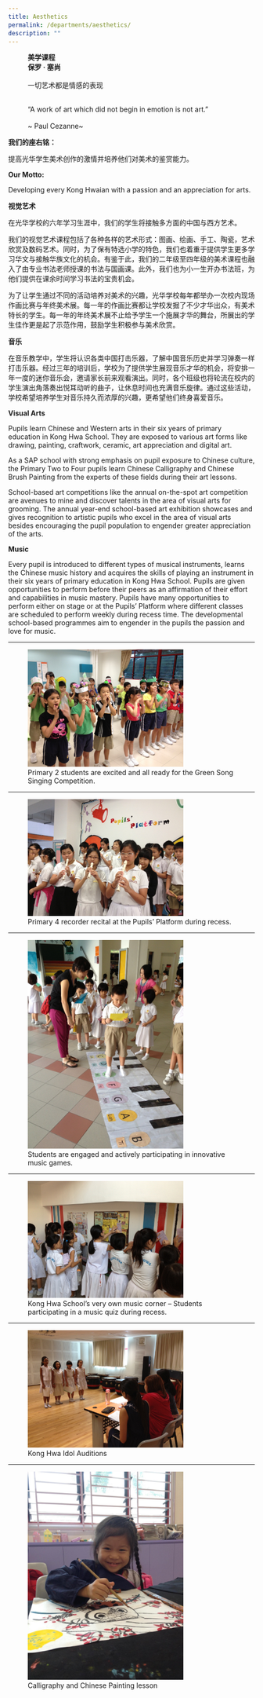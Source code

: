 ```yaml
---
title: Aesthetics
permalink: /departments/aesthetics/
description: ""
---
```

<figure><b>美学课程<br>
	保罗 · 塞尚</b><br><br>
一切艺术都是情感的表现<br><Br>

“A work of art which did not begin in emotion is not art.” 
<br><br>
	~ Paul Cezanne~</figure>
	
**我们的座右铭：**  

提高光华学生美术创作的激情并培养他们对美术的鉴赏能力。  

**Our Motto:**  

Developing every Kong Hwaian with a passion and an appreciation for arts.  
  

  

**视觉艺术**

在光华学校的六年学习生涯中，我们的学生将接触多方面的中国与西方艺术。  
  
我们的视觉艺术课程包括了各种各样的艺术形式：图画、绘画、手工、陶瓷，艺术欣赏及数码艺术。同时，为了保有特选小学的特色，我们也着重于提供学生更多学习华文与接触华族文化的机会。有鉴于此，我们的二年级至四年级的美术课程也融入了由专业书法老师授课的书法与国画课。此外，我们也为小一生开办书法班，为他们提供在课余时间学习书法的宝贵机会。  
  
为了让学生通过不同的活动培养对美术的兴趣，光华学校每年都举办一次校内现场作画比赛与年终美术展。每一年的作画比赛都让学校发掘了不少才华出众，有美术特长的学生。每一年的年终美术展不止给予学生一个施展才华的舞台，所展出的学生佳作更是起了示范作用，鼓励学生积极参与美术欣赏。  

  

  
**音乐**  

在音乐教学中，学生将认识各类中国打击乐器，了解中国音乐历史并学习弹奏一样打击乐器。经过三年的培训后，学校为了提供学生展现音乐才华的机会，将安排一年一度的迷你音乐会，邀请家长前来观看演出。同时，各个班级也将轮流在校内的学生演出角落奏出悦耳动听的曲子，让休息时间也充满音乐旋律。通过这些活动，学校希望培养学生对音乐持久而浓厚的兴趣，更希望他们终身喜爱音乐。  
  
**Visual Arts** 

Pupils learn Chinese and Western arts in their six years of primary education in Kong Hwa School. They are exposed to various art forms like drawing, painting, craftwork, ceramic, art appreciation and digital art.  
  
As a SAP school with strong emphasis on pupil exposure to Chinese culture, the Primary Two to Four pupils learn Chinese Calligraphy and Chinese Brush Painting from the experts of these fields during their art lessons.  
  
School-based art competitions like the annual on-the-spot art competition are avenues to mine and discover talents in the area of visual arts for grooming. The annual year-end school-based art exhibition showcases and gives recognition to artistic pupils who excel in the area of visual arts besides encouraging the pupil population to engender greater appreciation of the arts.  
  
  
**Music**  

Every pupil is introduced to different types of musical instruments, learns the Chinese music history and acquires the skills of playing an instrument in their six years of primary education in Kong Hwa School. Pupils are given opportunities to perform before their peers as an affirmation of their effort and capabilities in music mastery. Pupils have many opportunities to perform either on stage or at the Pupils’ Platform where different classes are scheduled to perform weekly during recess time. The developmental school-based programmes aim to engender in the pupils the passion and love for music.

* * *
<figure><img src="/images/aes1.png" style="width:75%"><figcaption> Primary 2 students are excited and all ready for the Green Song Singing Competition.</figcaption></figure> 

* * *
<figure><img src="/images/aes2.png" style="width:75%"><figcaption> Primary 4 recorder recital at the Pupils’ Platform during recess.</figcaption></figure> 

* * *
<figure><img src="/images/aes3.png" style="width:75%"><figcaption> Students are engaged and actively participating in innovative music games.</figcaption></figure> 

* * *
<figure><img src="/images/aes4.png" style="width:75%"><figcaption> Kong Hwa School’s very own music corner – Students participating in a music quiz during recess.</figcaption></figure> 

* * *
<figure><img src="/images/aes5.png" style="width:75%"><figcaption> Kong Hwa Idol Auditions</figcaption></figure> 

* * *
<figure><img src="/images/aes6.png" style="width:75%"><figcaption> Calligraphy and Chinese Painting lesson</figcaption></figure> 
